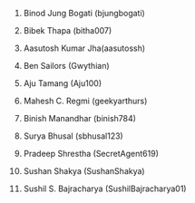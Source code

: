 1. Binod Jung Bogati (bjungbogati)

2. Bibek Thapa (bitha007)

3. Aasutosh Kumar Jha(aasutossh)

4. Ben Sailors (Gwythian)

5. Aju Tamang (Aju100)

6. Mahesh C. Regmi (geekyarthurs)

7. Binish Manandhar (binish784)

8. Surya Bhusal (sbhusal123)

9. Pradeep Shrestha (SecretAgent619)

10. Sushan Shakya (SushanShakya)

11. Sushil S. Bajracharya (SushilBajracharya01)

